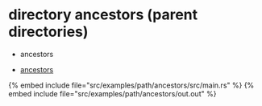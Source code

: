 # directory ancestors (parent directories)

* ancestors

* [ancestors](https://doc.rust-lang.org/std/path/struct.Path.html#method.ancestors)

{% embed include file="src/examples/path/ancestors/src/main.rs" %}
{% embed include file="src/examples/path/ancestors/out.out" %}


